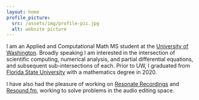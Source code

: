 ```yaml
---
layout: home
profile_picture:
  src: /assets/img/profile-pic.jpg
  alt: website picture
---
```


<p>
  I am an Applied and Computational Math MS student at the <a href="https://amath.washington.edu/" target="_blank">University of Washington</a>. Broadly speaking I am interested in the intersection of scientific computing, numerical analysis, and partial differential equations, and subsequent sub-intersections of each. Prior to UW, I graduated from <a href="https://www.math.fsu.edu/" target="_blank">Florida State University</a> with a mathematics degree in 2020.
</p>

<p>
  I have also had the pleasure of working on <a href="https://resonaterecordings.com" target="_blank">Resonate Recordings</a> and <a href="https://resound.fm/" target="_blank">Resound.fm</a>, working to solve problems in the audio editing space.
</p>
